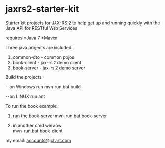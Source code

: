 jaxrs2-starter-kit
==================

Starter kit projects for JAX-RS 2 to help get up and running quickly with the Java API for RESTful Web Services

requires
 *Java 7 
 *Maven

Three java projects are included:

1. common-dto - common pojos
2. book-client - jax-rs 2 demo client
3. book-server - jax-rs 2 demo server

Build the projects
   
   --on Windows run 
        mvn-run.bat build

   --on LINUX run 
        ant 


To run the book example:

1. run the book-server 
mvn-run.bat book-server

2. in another cmd winwow  
mvn-run.bat book-client

my email: accounts@jchart.com 
